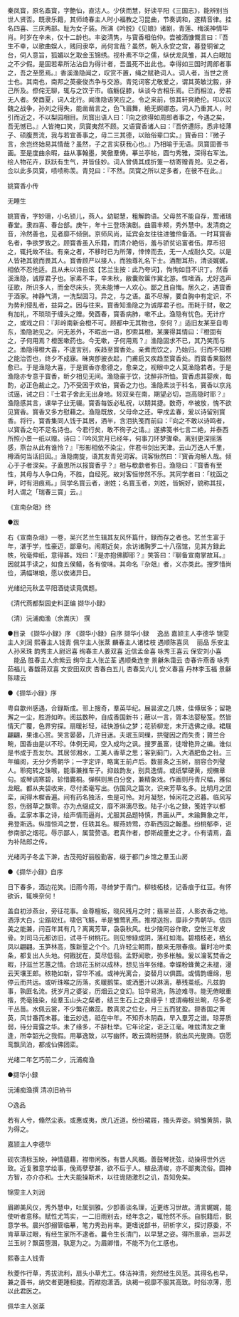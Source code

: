 <!-- { "loadSidebar": true } -->
秦凤寳，原名鼒寳，字艶仙，直沽人。少侠而慧，好读平阳《三国志》，能辨别当世人贤否。既隶乐籍，其师绮春主人时小福教之习昆曲，节奏调和，遂精音律。挂名四喜、三庆两部。耻为女子装。所演《吟脱》《见娘》诸剧，青莲、梅溪神情毕肖。时岁在辛未，仅十二龄也。丰姿清隽，与寳香相伯仲。尝被酒慷慨言曰：『吾生不幸，以歌曲娱人，贱同隶卒，尚何言哉？虽然，朝入永安之宫，暮登铜雀之台，伺人意旨，狐媚以乞取金玉锦绣。视朴素不华之儒，纵伏龙凤雏，其人白眼加之不少假。是固若辈所沾沾自为得计者，吾虽死不出此也。幸得如三国时周郎者事之，吾之至愿焉。』香溪渔隐闻之，叹赏不置，绳之赋艳词人。词人者，当世之贤士也。其南也，南邦之英豪俊杰争与交游。青兕词客尤敬爱之，谓其英敏沈毅，非己所及。傺侘无聊，辄与之饮于市。临觞促膝，纵谈今古相乐焉。已而相泣，旁若无人者。癸酉夏，词人北行。闻渔隐语笑应之。令之来前，惊其轩爽絶伦。叩以汉魏之战争，孙刘之得失，能凿凿言之，色飞眉舞，絶无婀娜态。词人乃重其人，时引而近之，不以梨园相目。凤寳出语人曰：『向之欲得如周郎者事之，今遇之矣，吾无憾已。』人皆掩口笑，凤寳夷然不顾。又语寳香诸人曰：『吾侪遭际，悉非轻薄子、硕腹贾流，我与若宜善事之，毋二三其德，以贻俗辈口实。』寳香曰：『微子言，余岂终始易其情哉？虽然，子之言实获我心也。』乃相喻于无语。凤寳固善书画。至是度曲余暇，益从事翰墨，笑傲羣俦。摹兰亭帖，圆匀秀雅，深得右军法。绘人物花卉，跃跃有生气，并皆佳妙。词人曾倩其成折箑一枋寄赠青兕。见之者，佥以此多凤寳，啧啧称羡。青兕曰：『不然。凤寳之所以足多者，在彼不在此。』

姚寳香小传

无睡生

姚寳香，字妙珊，小名锁儿，燕人。幼聪慧，粗解韵语。父母贫不能自存，鬻诸瑞春堂。隶四喜、春台部。庚午，年十三登场演剧。曲眉丰颊，秀外慧中。发清商之音，泠然善也，见者靡不倾倒。京师风尚，延宾会友往往进雏伶备酒。一时耳寳香名者，争欲罗致之。顾寳香虽入乐籍，而清介絶俗，羞与骄贫谄富者伍。厚币招之，辄托故不往。有亲之者，不移时已为所薄，悻悻而去，无一人成耐久交。以是人皆艳其貌而畏其人。寳香顾严以接人，而独尊礼名下士。酒酣耳热，清谈娓娓，相依不忍他适。且从未以诗自炫【艺兰生按：此乃夸词】，恂恂如目不识丁。然香溪渔隐，诚厚君子也。家素不丰，辛未秋，敝囊败箧作冀北游。性嗜酒，尤好选声征歌，所识多人，而金尽床头，究未能博一人欢心。鄙之且自悔。居久之，遇寳香于酒家。神静气清，一洗梨园习。异之，与之语。虽不尽解，要自胸中有定识，不为势利侵乱者，益异之。因与往来。寳香知渔隐之为诚厚君子也。而耗于财，敬之有加礼，不琐琐于缠头之赠。癸酉春，寳香病肺，嗽不止。渔隐有忧色。无计疗之，或戏之曰：『非岭南新会橙不可。顾都中无其物也，奈何？』适旧友某至自粤东，渔隐驰见之。问无恙外，不暇出一语，卽索其橙。某廉得其情曰：『橙固有之，子何用焉？橙医嗽药也。今无嗽，子何用焉？』渔隐固求不已，其乃笑而与之。渔隐得橙大喜，不遑言别，疾趋至寳香处。亲煮而饮之，乃始归。归而不知橙之能治否也，终夕不成寐。昧爽卽披衣起，门甫启又疾趋至寳香处。而寳香果豁然愈已。于是渔隐大喜，于是寳香亦愈德之，愈亲之，视眼中之人莫渔隐若者。于是渔隐亦专意于寳香，昕夕相见无间。渔隐豪于饮，沈醉非所恤。寳香虑其婴疾，每酌，必正色裁止之。乃不受困于欢伯，寳香之力也。渔隐素淡于科名，寳香以京兆试逼，诫之曰：『士君子舍此无出身地。矧双亲在南，期望必切，岂高隐时耶？』渔隐感其言，课举子业无辍。寳香每饭必私祝，以期其捷。数奇，卒被放，愧不欲见寳香。寳香又多方慰藉之。渔隐既放，父母命之还。甲戌孟春，爰以诗留别寳香。将行，寳香集同人饯于其居，酒半，含泪执笺而前曰：『向之不敢以诗鸣者，以寳香之句不足名诗也。今君行矣，敢不徇子之请。』遂拂笺书七言二絶，并泰西所照小景一纸以赠。诗曰：『吟风赏月已经年，何事刀环梦骤牵。离别更深摇落感，燕台从此有谁怜？』『形影相依不染尘，伴君书剑出天津。云山万迭人千里，樽酒何当话旧因。』渔隐南旋，语其友青兕词客。词客愀然曰：『寳香洵解人哉。倾心于子者深矣。子盍思所以报寳香乎？』相与欷歔者弥日。渔隐曰：『寳香有至性，其母与人争口角，不胜，自经死。故对客恒惨然不乐。其同学者曰：「枕函之畔，时有泪痕焉。」同学名寳云者，谢姓；名寳玉者，刘姓，皆婉好，貌称其技，时人谓之「瑞春三寳」云。』

《宣南杂爼》终

●跋

右《宣南杂俎》一卷，吴兴艺兰生辑其友风怀篇什，録而存之者也。艺兰生富于年，湛于学，性豪迈，鄙章句。闱期近矣，余访诸胸罗二十八宿馆，见其方録此帙，吮毫伸纸，意得甚。戏曰：『是亦抱佛脚耶？』笑答曰：『聊备宣南掌故耳。』因就其手读之，如食五侯鲭，各有俊味。其命名『杂爼』者，义亦类此。搜罗惜尚俭，满幅琳琅，愿以俟诸异日。

光绪纪元秋孟平阳酒徒读竟偶题。

《清代燕都梨园史料正编 撷华小録》

（清）沅浦痴渔（余嵩庆） 撰

●目录
《撷华小録》序
《撷华小録》自序
撷华小録
　逸品
嘉颕主人李德华
锦雯主人刘润
熙春主人钱青
佩华主人张棻
麟春主人诸桂枝
遇顺陈喜凤
　丽品
乐安主人孙釆珠
韵秀主人尉迟喜
绚春主人姜双喜
近信孟金喜
咏秀王喜云
保安刘小喜
　能品
胜春主人余紫云
绚华主人张芷荃
遇顺桑连奎
景龢朱霭云
杏春许燕香
咏秀茹福儿
春馥蒋双喜
文安田双庆
杏春白五儿
杏春吴六儿
安义春喜
丹林李玉福
景龢陈啸云

●《撷华小録》序

粤自歙州感遇，合録斯成。邗上搜奇，羣英毕纪。展昙波之几帙，佳傅居多；留艳澥之一尘，胜游如昨。阅兹数种，自成香国新书；蔽以一言，胥本法婴秘笈。然皆情天广覆，色界穷探。扇暖衫轻，祗快游仙之梦；花骄柳宠，未开选佛之缘。裙屐翩翩，果谁心赏。笑言晏晏，几许目迷。夫珉玉同缫，拱璧因之而失贵；薋兰合畹，国香由是以不珍。体例无闻，空入成均之讽。搜罗虽富，徒增艳异之编。谁似是书成于吾友尔。其居邻湘水，工美人香草之思；客到蓟门，入大酒肥鱼之社。三年编阅，无分夕秀朝华；一字定评，略寓王前卢后。数苗条之玉树，丽容合列璧人。聆宛转之珠喉，能事兼推车子。抑兹韵友，别具逸情。或纸擘硬黄，规橅章句。或琴调寒碧，轸惜爨桐。弹棋则黑白分奁，兼精象戏。作画则丹青尺幅，雅似龙眠。都从夹袋收来，尽付柔毫写出。仿国风之篇次，识来芳草名多。比明月之团栾，闻得木樨香遍。间有药名独活，虫是可怜。对月凝愁，悼闲花之迟暮。临风写怨，伤弱草之飘零。亦为点缀成文，靡不淋漓尽致。陆子小名之録，笺姓字以都香。孟家本事之诗，绘声情而逼肖。尤服其品题特慎，界画从严。未踰舞象之年，弗登斯选。纵擅惊鸿之誉，任轶其名。穉燕娇莺，亦靳西园之翰墨。纷桃郁李，讵参南部之烟花。辱示鄙人，属营赘语。君真作者，卽斯觇董史之才。仆有请焉，盍为补陆郎之传。

光绪丙子冬孟下澣，古茂苑好丽殷勤客，缀于都门乡馆之羣玉山房

●《撷华小録》自序

日下春多，酒边花笑。旧雨今雨，寻绮梦于青门。柳枝柘枝，记香痕于红豆。有怀欲诉，辄唤奈何！

盖自初涉燕台，旁征花事。金尊檀板，晓风残月之时；翡翠兰苕，人影衣香之地。酒浮大白，尘蹋软红。啸侣飞觞，半是雏莺乳燕。推襟送抱，靡非夕秀朝华。信四美之能兼，问百年其有几？离离芳草，袅袅秋风。杜少陵同谷作歌，空怅三年皮骨。刘司马元都访旧，试寻千树桃花。则见惨緑成阴，落红如海。碧梧枝老，栖幺凤以翩翩。玉笋林高，簇新篁之个个。几许轻尘朝雨，酿来无限春痕。曩时冶叶柔条，都复出人头地。何戡犹在，莫尽低徊。孟野闻歌，弥多枨触。爰以瀹茗焚香之暇，抒滋兰艺蕙之情。合琼花玉树以成林，想见当年张绪。幸蝶粉蜂黄之未褪，漫云天壤王郎。秾艳如新，容华不减。或神光离合，姿替月以俱圆。或情韵缠绵，思停云而共远。或听珠喉之历落，炙暖鹅笙。或洒墨汁以淋漓，摹残茧纸。凡兹韵事，孰匪名流。抚岁月之婆娑，历烟云之变幻。铅华易洗，陈迹难寻。能无倦眼重揩，秃毫独染，绘羣玉山头之粲者，结三生石上之良缘乎！或谓梅根兰畹，尽多老干丛苗。水佩云裳，不少繁花嫩蕊。数真灵之位业，月三五而犹盈。撷香国之菁英，风廿番而未暮。谁云妙选，祗在中年。不知乔木阴森，早入羣芳之谱。琼芽质弱，待分膏露之华。未了缘多，不辞杜举。它年论定，讵乏江毫。唯兹清友之重逢，所幸韶光之我假。用摹逸致，以写幽怀。敢云滴粉搓酥，貌出风光旎旖。窃愿鸾飘凤泊，都成仙佛团栾。

光绪二年乞巧前二夕，沅浦痴渔

●撷华小録

沅浦痴渔撰 清凉旧衲书

○逸品

若有人兮，翛然尘表。或惠或夷，庶几近道。纷纷裙屐，搔头弄姿。鹓雏黄鹄，孰为得之。

嘉颕主人李德华

砚农清标玉映，神情藴藉，襟带闲殊，有晋人风概。善鼓琴抚弦，动操得世外远致。近复雅意学绘事，俛焉孽孽甚，欲不后于人。植品清峻，亦不鄙夷流俗。圆神方智，亦介亦和。士大夫能操斯术，以往诡随激烈之讥，吾知免矣。

锦雯主人刘润

眉卿美风仪，秀外慧中，吐属驯雅。少卽善谈名理，近更练习世故。清言娓娓，能使听者意移。赋性尤笃实，一二旧雨别去，经年念之，辄怆然不乐。自脱籍后，鋭意学书。晨兴卽搦管临摹，笔力秀劲肖率。更嗜说部书，研析字义，探讨原委，不肯草草过眼，有经生家所不逮者。曩令生长清门，以早慧之姿。得所禀承，岂非芝兰玉树？飘茵堕溷，孰寔为之。为眉卿惜，不能不为化工感也。

熙春主人钱青

秋菱作行草，秀拔流利，扇头小草尤工。体洁神清，宛然经生风范。其得名也早，兼之善书，纳交者更踵相接。而襟抱潇洒，纨褐一视靡不服其高致。时俗凉薄，愿以此君医之。

佩华主人张棻


